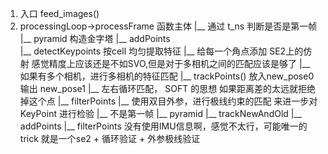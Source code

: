<!--
 * @Author: Liu Weilong
 * @Date: 2021-05-10 08:56:44
 * @LastEditors: Liu Weilong 
 * @LastEditTime: 2021-05-10 10:57:09
 * @FilePath: /Codes/47. basalt/code/feature_tracking.md
 * @Description: 
-->
1. 入口 feed_images()
2. processingLoop->processFrame 函数主体
    |__ 通过 t_ns 判断是否是第一帧
        |__ pyramid       构造金字塔
        |__ addPoints     
            |__ detectKeypoints   按cell 均匀提取特征
            |__ 给每一个角点添加 SE2上的仿射           感觉精度上应该还是不如SVO,但是对于多相机之间的匹配应该是够了
            |__ 如果有多个相机，进行多相机的特征匹配
                |__ trackPoints()       放入new_pose0 输出 new_pose1
                    |__ 左右循环匹配， SOFT 的思想  如果距离差的太远就拒绝掉这个点
        |__ filterPoints
            |__ 使用双目外参，进行极线约束的匹配 来进一步对KeyPoint 进行检验
    |__ 不是第一帧
        |__ pyramid
        |__ trackNewAndOld
        |__ addPoints
        |__ filterPoints
    没有使用IMU信息啊，感觉不太行，可能唯一的trick 就是一个se2 + 循环验证 + 外参极线验证
